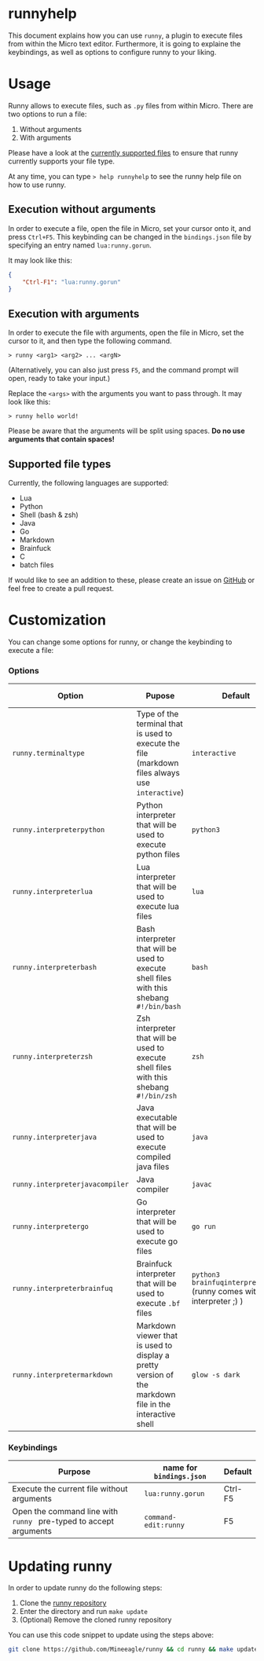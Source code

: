 # runnyhelp

This document explains how you can use `runny`, a plugin to execute files from within the Micro text editor. Furthermore, it is going to explaine the keybindings, as well as options to configure runny to your liking.

# Usage

Runny allows to execute files, such as `.py` files from within Micro. There are two options to run a file:
1. Without arguments
2. With arguments

Please have a look at the [currently supported files](#supported-file-types) to ensure that runny currently supports your file type.

At any time, you can type `> help runnyhelp` to see the runny help file on how to use runny.

## Execution without arguments

In order to execute a file, open the file in Micro, set your cursor onto it, and press `Ctrl+F5`. This keybinding can be changed in the `bindings.json` file by specifying an entry named `lua:runny.gorun`.

It may look like this:

```json
{
    "Ctrl-F1": "lua:runny.gorun"
}
```

## Execution with arguments

In order to execute the file with arguments, open the file in Micro, set the cursor to it, and then type the following command.

```
> runny <arg1> <arg2> ... <argN>
```

(Alternatively, you can also just press `F5`, and the command prompt will open, ready to take your input.)

Replace the `<args>` with the arguments you want to pass through. It may look like this:

```
> runny hello world!
```

Please be aware that the arguments will be split using spaces. **Do no use arguments that contain spaces!**

## Supported file types

Currently, the following languages are supported:

- Lua
- Python
- Shell (bash & zsh)
- Java
- Go
- Markdown
- Brainfuck
- C
- batch files

If would like to see an addition to these, please create an issue on [GitHub](https://github.com/Mineeagle/runny) or feel free to create a pull request.

# Customization

You can change some options for runny, or change the keybinding to execute a file:

### Options

| Option                          | Pupose                                                                                                 | Default                                                                | Accepted values             |
|---------------------------------|--------------------------------------------------------------------------------------------------------|------------------------------------------------------------------------|-----------------------------|
| `runny.terminaltype`            | Type of the terminal that is used to execute the file (markdown files always use `interactive`)        | `interactive`                                                          | `interactive` or `emulator` |
| `runny.interpreterpython`       | Python interpreter that will be used to execute python files                                           | `python3`                                                              |                             |
| `runny.interpreterlua`          | Lua interpreter that will be used to execute lua files                                                 | `lua`                                                                  |                             |
| `runny.interpreterbash`         | Bash interpreter that will be used to execute shell files with this shebang `#!/bin/bash`              | `bash`                                                                 |                             |
| `runny.interpreterzsh`          | Zsh interpreter that will be used to execute shell files with this shebang `#!/bin/zsh`                | `zsh`                                                                  |                             |
| `runny.interpreterjava`         | Java executable that will be used to execute compiled java files                                       | `java`                                                                 |                             |
| `runny.interpreterjavacompiler` | Java compiler                                                                                          | `javac`                                                                |                             |
| `runny.interpretergo`           | Go interpreter that will be used to execute go files                                                   | `go run`                                                               |                             |
| `runny.interpreterbrainfuq`     | Brainfuck interpreter that will be used to execute `.bf` files                                         | `python3 brainfuqinterpreter.py` (runny comes with an interpreter ;) ) |                             |
| `runny.interpretermarkdown`     | Markdown viewer that is used to display a pretty version of the markdown file in the interactive shell | `glow -s dark`                                                         |                             |

### Keybindings

| Purpose                                                           | name for `bindings.json` | Default |
|-------------------------------------------------------------------|--------------------------|---------|
| Execute the current file without arguments                        | `lua:runny.gorun`        | Ctrl-F5 |
| Open the command line with `runny ` pre-typed to accept arguments | `command-edit:runny`     | F5      |

# Updating runny

In order to update runny do the following steps:

1. Clone the [runny repository](https://github.com/Mineeagle/runny)
2. Enter the directory and run `make update`
3. (Optional) Remove the cloned runny repository

You can use this code snippet to update using the steps above:

```bash
git clone https://github.com/Mineeagle/runny && cd runny && make update && cd .. && rm -r runny
```
